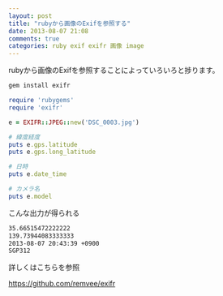 ```yaml
---
layout: post
title: "rubyから画像のExifを参照する"
date: 2013-08-07 21:08
comments: true
categories: ruby exif exifr 画像 image
---
```



rubyから画像のExifを参照することによっていろいろと捗ります。


```bash
gem install exifr
```


```ruby
require 'rubygems'
require 'exifr'

e = EXIFR::JPEG::new('DSC_0003.jpg')

# 緯度経度
puts e.gps.latitude
puts e.gps.long_latitude

# 日時
puts e.date_time

# カメラ名
puts e.model

```

こんな出力が得られる

```bash
35.66515472222222
139.73944083333333
2013-08-07 20:43:39 +0900
SGP312
```


詳しくはこちらを参照

https://github.com/remvee/exifr

